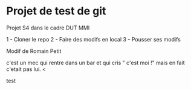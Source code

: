 # Projet de test de git
Projet S4 dans le cadre DUT MMI

1 - Cloner le repo
2 - Faire des modifs en local
3 - Pousser ses modifs

Modif de Romain Petit

c'est un mec qui rentre dans un bar et qui cris " c'est moi !"
 mais en fait c'etait pas lui.
<

 test

